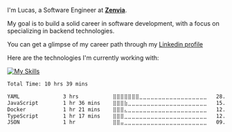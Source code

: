 I'm Lucas, a Software Engineer at [**Zenvia**](https://www.zenvia.com/ "Zenvia Site"). <br/>

My goal is to build a solid career in software development, with a focus on specializing in backend technologies.

You can get a glimpse of my career path through my [Linkedin profile](https://www.linkedin.com/in/lucas-morais-santos/)

Here are the technologies I'm currently working with:

[![My Skills](https://skillicons.dev/icons?i=nodejs,typescript,java,spring,mongodb,,redis,docker,k8s,kafka,aws&theme=dark&perline=6)](https://skillicons.dev)

<!---
In addition, I have experience and knowledge in the following technologies:

[![My Skills](https://skillicons.dev/icons?i=cs,dotnet,azure,postgres&theme=dark)](https://skillicons.dev)
--->

<!--START_SECTION:waka-->

```txt
Total Time: 10 hrs 39 mins

YAML              3 hrs           ⣿⣿⣿⣿⣿⣿⣿⣀⣀⣀⣀⣀⣀⣀⣀⣀⣀⣀⣀⣀⣀⣀⣀⣀⣀   28.20 %
JavaScript        1 hr 36 mins    ⣿⣿⣿⣷⣀⣀⣀⣀⣀⣀⣀⣀⣀⣀⣀⣀⣀⣀⣀⣀⣀⣀⣀⣀⣀   15.04 %
Docker            1 hr 21 mins    ⣿⣿⣿⣄⣀⣀⣀⣀⣀⣀⣀⣀⣀⣀⣀⣀⣀⣀⣀⣀⣀⣀⣀⣀⣀   12.67 %
TypeScript        1 hr 17 mins    ⣿⣿⣿⣀⣀⣀⣀⣀⣀⣀⣀⣀⣀⣀⣀⣀⣀⣀⣀⣀⣀⣀⣀⣀⣀   12.19 %
JSON              1 hr            ⣿⣿⣤⣀⣀⣀⣀⣀⣀⣀⣀⣀⣀⣀⣀⣀⣀⣀⣀⣀⣀⣀⣀⣀⣀   09.52 %
```

<!--END_SECTION:waka-->
